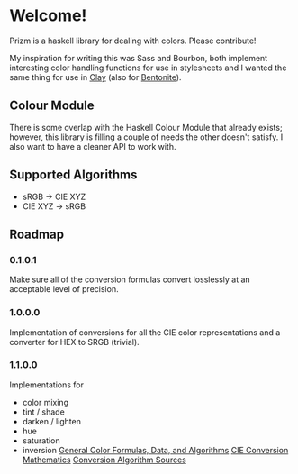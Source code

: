 Welcome!
=====

Prizm is a haskell library for dealing with colors. Please contribute!

My inspiration for writing this was Sass and Bourbon, both implement interesting color handling functions for
use in stylesheets and I wanted the same thing for use in [Clay](http://fvisser.nl/clay/) (also for
[Bentonite](https://github.com/ixmatus/bentonite)).

## Colour Module

There is some overlap with the Haskell Colour Module that already exists; however, this library is filling a couple of
needs the other doesn't satisfy. I also want to have a cleaner API to work with.

## Supported Algorithms

- sRGB -> CIE XYZ
- CIE XYZ -> sRGB

## Roadmap

### 0.1.0.1
Make sure all of the conversion formulas convert losslessly at an acceptable level of precision.

### 1.0.0.0
Implementation of conversions for all the CIE color representations and a converter for HEX to SRGB (trivial).

### 1.1.0.0
Implementations for

- color mixing
- tint / shade
- darken / lighten
- hue
- saturation
- inversion
[General Color Formulas, Data, and Algorithms](http://www.brucelindbloom.com/index.html?Info.html)
[CIE Conversion Mathematics](http://rip94550.wordpress.com/2011/07/04/color-cielab-and-tristimulus-xyz/)
[Conversion Algorithm Sources](http://www.easyrgb.com/index.php?X=MATH&H=01)
